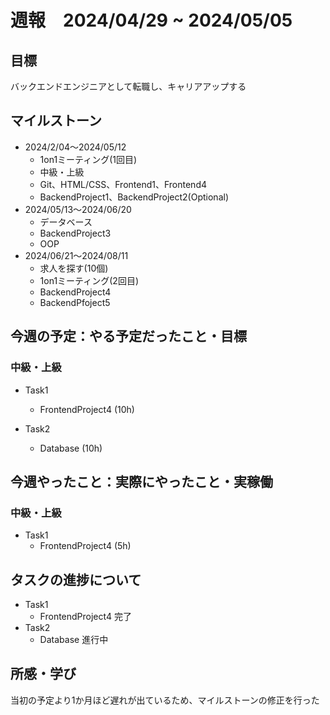 # 週報　2024/04/29 ~ 2024/05/05

## 目標
バックエンドエンジニアとして転職し、キャリアアップする

## マイルストーン
- 2024/2/04〜2024/05/12
    - 1on1ミーティング(1回目)
    - 中級・上級
    - Git、HTML/CSS、Frontend1、Frontend4
    - BackendProject1、BackendProject2(Optional)
- 2024/05/13〜2024/06/20
    - データベース
    - BackendProject3
    - OOP
- 2024/06/21〜2024/08/11
    - 求人を探す(10個)
    - 1on1ミーティング(2回目)
    - BackendProject4
    - BackendPfoject5

## 今週の予定：やる予定だったこと・目標
### 中級・上級
- Task1
    - FrontendProject4 (10h)

- Task2
    - Database (10h)

## 今週やったこと：実際にやったこと・実稼働
### 中級・上級
- Task1
   - FrontendProject4 (5h)

## タスクの進捗について
- Task1
    - FrontendProject4 完了
- Task2
    - Database 進行中


## 所感・学び
当初の予定より1か月ほど遅れが出ているため、マイルストーンの修正を行った
